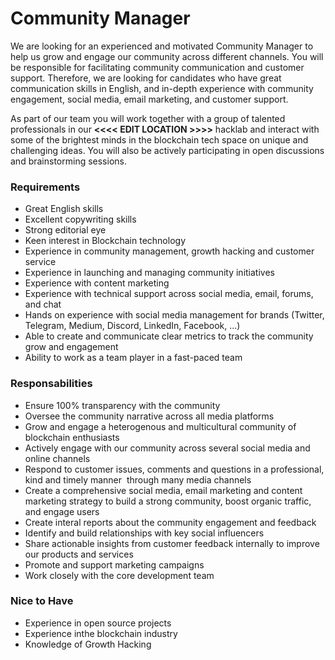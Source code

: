 # Community Manager

We are looking for an experienced and motivated Community Manager to help us grow and engage our community across different channels. You will be responsible for facilitating community communication and customer support. Therefore, we are looking for candidates who have great communication skills in English, and in-depth experience with community engagement, social media, email marketing, and customer support.

As part of our team you will work together with a group of talented professionals in our **<<<< EDIT LOCATION >>>>** hacklab and interact with some of the brightest minds in the blockchain tech space on unique and challenging ideas. You will also be actively participating in open discussions and brainstorming sessions.

### Requirements

- Great English skills
- Excellent copywriting skills
- Strong editorial eye
- Keen interest in Blockchain technology
- Experience in community management, growth hacking and customer service  
- Experience in launching and managing community initiatives  
- Experience with content marketing
- Experience with technical support across social media, email, forums, and chat  
- Hands on experience with social media management for brands (Twitter, Telegram, Medium, Discord, LinkedIn, Facebook, …)   
- Able to create and communicate clear metrics to track the community grow and engagement
- Ability to work as a team player in a fast-paced team

### Responsabilities

- Ensure 100% transparency with the community
- Oversee the community narrative across all media platforms
- Grow and engage a heterogenous and multicultural community of blockchain enthusiasts
- Actively engage with our community across several social media and online channels
- Respond to customer issues, comments and questions in a professional, kind and timely manner  through many media channels
- Create a comprehensive social media, email marketing and content marketing strategy to build a strong community, boost organic traffic, and engage users
- Create interal reports about the community engagement and feedback 
- Identify and build relationships with key social influencers 
- Share actionable insights from customer feedback internally to improve our products and services 
- Promote and support marketing campaigns
- Work closely with the core development team 

### Nice to Have

- Experience in open source projects
- Experience inthe blockchain industry
- Knowledge of Growth Hacking




